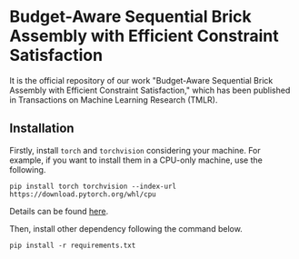 # Budget-Aware Sequential Brick Assembly with Efficient Constraint Satisfaction

It is the official repository of our work "Budget-Aware Sequential Brick Assembly with Efficient Constraint Satisfaction," which has been published in Transactions on Machine Learning Research (TMLR).

## Installation

Firstly, install `torch` and `torchvision` considering your machine. For example, if you want to install them in a CPU-only machine, use the following.
```
pip install torch torchvision --index-url https://download.pytorch.org/whl/cpu
```
Details can be found [here](https://pytorch.org/get-started/locally/).

Then, install other dependency following the command below.
```
pip install -r requirements.txt
```
